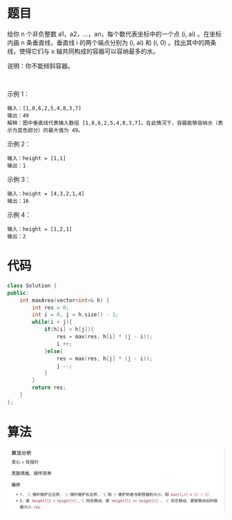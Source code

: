# 题目
给你 n 个非负整数 a1，a2，...，an，每个数代表坐标中的一个点 (i, ai) 。在坐标内画 n 条垂直线，垂直线 i 的两个端点分别为 (i, ai) 和 (i, 0) 。找出其中的两条线，使得它们与 x 轴共同构成的容器可以容纳最多的水。

说明：你不能倾斜容器。

 

示例 1：
```
输入：[1,8,6,2,5,4,8,3,7]
输出：49 
解释：图中垂直线代表输入数组 [1,8,6,2,5,4,8,3,7]。在此情况下，容器能够容纳水（表示为蓝色部分）的最大值为 49。
```
示例 2：
```
输入：height = [1,1]
输出：1
```
示例 3：
```
输入：height = [4,3,2,1,4]
输出：16
```
示例 4：
```
输入：height = [1,2,1]
输出：2
```
# 代码
```c++
class Solution {
public:
    int maxArea(vector<int>& h) {
        int res = 0;
        int i = 0, j = h.size() - 1;
        while(i < j){
            if(h[i] < h[j]){
                res = max(res, h[i] * (j - i));
                i ++;
            }else{
                res = max(res, h[j] * (j - i));
                j --;
            }
        }
        return res;
    }
};
```
# 算法
<img src="./static/11_盛水最多的容器.png"/>